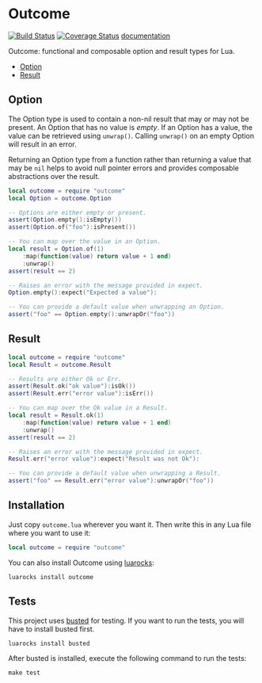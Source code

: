 # Outcome

[![Build Status](https://travis-ci.org/mtdowling/outcome.png?branch=master)](https://travis-ci.org/mtdowling/outcome)
[![Coverage Status](https://coveralls.io/repos/mtdowling/outcome/badge.svg?branch=master&service=github)](https://coveralls.io/github/mtdowling/outcome?branch=master)
[documentation](http://mtdowling.com/jmespath.rs/jmespath/)

Outcome: functional and composable option and result types for Lua.

* [Option](#option)
* [Result](#result)

## Option

The Option type is used to contain a non-nil result that may or may not be
present. An Option that has no value is *empty*. If an Option has a value, the
value can be retrieved using `unwrap()`. Calling `unwrap()` on an empty Option
will result in an error.

Returning an Option type from a function rather than returning a value that may
be `nil` helps to avoid null pointer errors and provides composable
abstractions over the result.

```lua
local outcome = require "outcome"
local Option = outcome.Option

-- Options are either empty or present.
assert(Option.empty():isEmpty())
assert(Option.of("foo"):isPresent())

-- You can map over the value in an Option.
local result = Option.of(1)
    :map(function(value) return value + 1 end)
    :unwrap()
assert(result == 2)

-- Raises an error with the message provided in expect.
Option.empty():expect("Expected a value"):

-- You can provide a default value when unwrapping an Option.
assert("foo" == Option.empty():unwrapOr("foo"))
```


## Result

```lua
local outcome = require "outcome"
local Result = outcome.Result

-- Results are either Ok or Err.
assert(Result.ok("ok value"):isOk())
assert(Result.err("error value"):isErr())

-- You can map over the Ok value in a Result.
local result = Result.ok(1)
    :map(function(value) return value + 1 end)
    :unwrap()
assert(result == 2)

-- Raises an error with the message provided in expect.
Result.err("error value"):expect("Result was not Ok"):

-- You can provide a default value when unwrapping a Result.
assert("foo" == Result.err("error value"):unwrapOr("foo"))
```


## Installation

Just copy `outcome.lua` wherever you want it. Then write this in any Lua file
where you want to use it:

```lua
local outcome = require "outcome"
```

You can also install Outcome using [luarocks](https://luarocks.org/):

```
luarocks install outcome
```


## Tests

This project uses [busted](https://github.com/Olivine-Labs/busted) for testing.
If you want to run the tests, you will have to install busted first.

```
luarocks install busted
```

After busted is installed, execute the following command to run the tests:

```
make test
```
